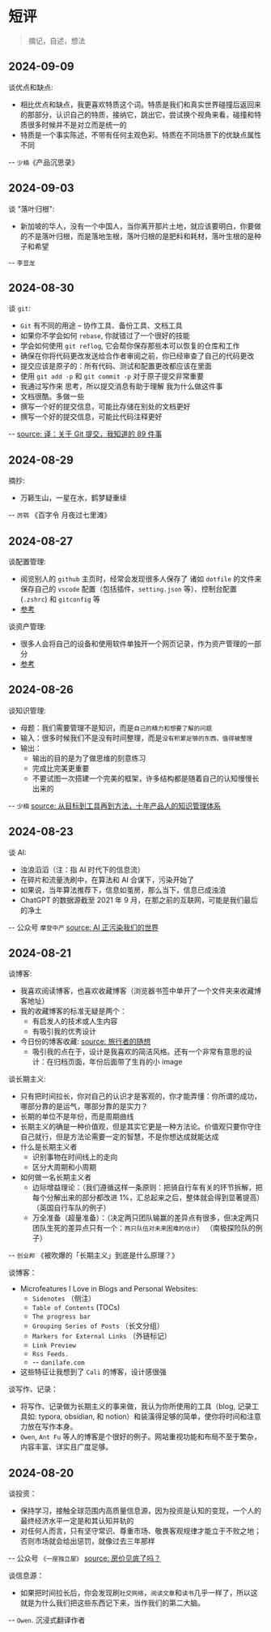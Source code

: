 # 短评

> 摘记，自述，想法

## 2024-09-09

谈优点和缺点:

- 相比优点和缺点，我更喜欢特质这个词。特质是我们和真实世界碰撞后返回来的那部分，认识自己的特质，接纳它，跳出它，尝试换个视角来看，碰撞和特质很多时候并不是对立而是统一的
- 特质是一个事实陈述，不带有任何主观色彩。特质在不同场景下的优缺点属性不同

-- `少楠`《产品沉思录》

## 2024-09-03

谈 "落叶归根":

- 新加坡的华人，没有一个中国人，当你离开那片土地，就应该要明白，你要做的不是落叶归根，而是落地生根，落叶归根的是肥料和耗材，落叶生根的是种子和希望

-- `李显龙`

## 2024-08-30

谈 `git`:

- `Git` 有不同的用途 – 协作工具、备份工具、文档工具
- 如果你不学会如何 `rebase`, 你就错过了一个很好的技能
- 学会如何使用 `git reflog`, 它会帮你保存那些本可以恢复的仓库和工作
- 确保在你将代码更改发送给合作者审阅之前，你已经审查了自己的代码更改
- 提交应该是原子的：所有代码、测试和配置更改都应该在里面
- 使用 `git add -p` 和 `git commit -p` 对于原子提交非常重要
- 我通过写作来 思考，所以提交消息有助于理解 我为什么做这件事
- 文档很酷。多做一些
- 撰写一个好的提交信息，可能比存储在别处的文档更好
- 撰写一个好的提交信息，可能比代码注释更好

-- [source: 译：关于 Git 提交，我知道的 89 件事](https://sorrycc.com/things-know-commits/)

## 2024-08-29

摘抄:

- 万籁生山，一星在水，鹤梦疑重续

-- `厉鹗` 《百字令 月夜过七里滩》

## 2024-08-27

谈配置管理:

- 阅览别人的 `github` 主页时，经常会发现很多人保存了 诸如 `dotfile` 的文件来保存自己的 `vscode` 配置（包括插件，`setting.json` 等）、控制台配置 (`.zshrc`) 和 `gitconfig` 等
- [参考](https://gist.github.com/hyoban/7943d4c59c43b79d3f8388671437fe11)

谈资产管理:

- 很多人会将自己的设备和使用软件单独开一个网页记录，作为资产管理的一部分
- [参考](https://paulstamatiou.com/stuff-i-use/)

## 2024-08-26

谈知识管理:

- 母题：我们需要管理不是知识，而是`自己的精力和想要了解的问题`
- 输入：很多时候我们不是没有时间整理，而是`没有积累足够的东西，值得被整理`
- 输出：
  - 输出的目的是为了做思维的刻意练习
  - 完成比完美更重要
  - 不要试图一次搭建一个完美的框架，许多结构都是随着自己的认知慢慢长出来的

-- `少楠` [source: 从目标到工具再到方法，十年产品人的知识管理体系](https://sspai.com/post/66474)

## 2024-08-23

谈 AI:

- 浊浪滔滔（注：指 AI 时代下的信息流）
- 在碎片和流量洗刷中，在算法和 AI 合谋下，污染开始了
- 如果说，当年算法推荐下，信息如茧房，那么当下，信息已成浊浪
- ChatGPT 的数据源截至 2021 年 9 月，在那之前的互联网，可能是我们最后的净土

-- 公众号 `摩登中产` [source: AI 正污染我们的世界](https://mp.weixin.qq.com/s/im7tzILFielGy38Y2WP-ig)

## 2024-08-21

谈博客:

- 我喜欢阅读博客，也喜欢收藏博客（浏览器书签中单开了一个文件夹来收藏博客地址）
- 我的收藏博客的标准无疑是两个：
  - 有启发人的技术或人生内容
  - 有吸引我的优秀设计
- 今日份的博客收藏: [source: 旅行者的随想](https://blog.besscroft.com/)
  - 吸引我的点在于，设计是我喜欢的简洁风格。还有一个非常有意思的设计：在归档页面，年份后面带了生肖的小 image

谈长期主义:

- 只有把时间拉长，你对自己的认识才是客观的，你才能弄懂：你所谓的成功，哪部分靠的是运气，哪部分靠的是实力？
- 长期的单位不是年份，而是周期曲线
- 长期主义的确是一种价值观，但是其实它更是一种方法论。价值观只要你守住自己就行，但是方法论需要一定的智慧，不是你想达成就能达成
- 什么是长期主义者
  - 识别事物在时间线上的走向
  - 区分大周期和小周期
- 如何做一名长期主义者
  - 边际增益理论：（我们遵循这样一条原则：把骑自行车有关的环节拆解，把每个分解出来的部分都改进 1%，汇总起来之后，整体就会得到显著提高）（英国自行车队的例子）
  - 万全准备（超量准备）：（决定两只团队输赢的差异点有很多，但决定两只团队生死的差异点只有一个：`两只队伍对未来困难的估计`） （南极探险队的例子）

-- `创业邦` 《被吹爆的「长期主义」到底是什么原理？》

谈博客：

- Microfeatures I Love in Blogs and Personal Websites:
  - `Sidenotes` （侧注）
  - `Table of Contents` (TOCs)
  - `The progress bar`
  - `Grouping Series of Posts` （长文分组）
  - `Markers for External Links` （外链标记）
  - `Link Preview`
  - `Rss Feeds.`
  - -- `danilafe.com`
- 这些特征让我想到了 `Cali` 的博客，设计感很强

谈写作、记录：

- 将写作、记录做为长期主义的事来做，我认为你所使用的工具（blog, 记录工具如: typora, obsidian, 和 notion）和装潢得足够的简单，使你将时间和注意力放在写作本身。
- `Owen`, `Ant Fu` 等人的博客是个很好的例子。网站重视功能和布局不至于繁杂，内容丰富、详实且广度足够。

## 2024-08-20

谈投资：

- 保持学习，接触全球范围内高质量信息源，因为投资是认知的变现，一个人的最终经济水平一定是和其认知并轨的
- 对任何人而言，只有坚守常识、尊重市场、敬畏客观规律才能立于不败之地；否则市场就会给出惩罚，就像过去三年那样

-- 公众号 `《一座独立屋》` [source: 房价见底了吗？](https://mp.weixin.qq.com/s/Rndb8Vi8ibrljmBtt3HE1Q)

谈信息源：

- 如果把时间拉长后，你会发现刷`社交网络`，`阅读文章`和`读书`几乎一样了，所以这就是为什么我们把这些东西记下来，当作我们的第二大脑。

-- `Owen`. 沉浸式翻译作者
